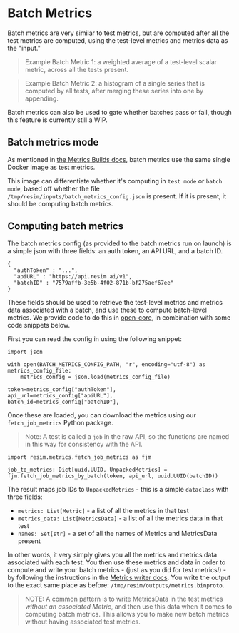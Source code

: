 # Batch Metrics

Batch metrics are very similar to test metrics, but are computed after all the test metrics are computed, using the test-level metrics and metrics data as the "input."

> Example Batch Metric 1: a weighted average of a test-level scalar metric, across all the tests present.

> Example Batch Metric 2: a histogram of a single series that is computed by all tests, after merging these series into one by appending.

Batch metrics can also be used to gate whether batches pass or fail, though this feature is currently still a WIP.

## Batch metrics mode

As mentioned in [the Metrics Builds docs](./metrics_builds.md), batch metrics use the same single Docker image as test metrics. 

This image can differentiate whether it's computing in `test mode` or `batch mode`, based off whether the file `/tmp/resim/inputs/batch_metrics_config.json` is present. If it is present, it should be computing batch metrics.

## Computing batch metrics

The batch metrics config (as provided to the batch metrics run on launch) is a simple json with three fields: an auth token, an API URL, and a batch ID.

```
{
  "authToken" : "...",
  "apiURL" : "https://api.resim.ai/v1",
  "batchID" : "7579affb-3e5b-4f02-871b-bf275aef67ee"
}
```

These fields should be used to retrieve the test-level metrics and metrics data associated with a batch, and use these to compute batch-level metrics. We provide code to do this in [open-core](https://github.com/resim-ai/open-core), in combination with some code snippets below.

First you can read the config in using the following snippet:

```
import json 

with open(BATCH_METRICS_CONFIG_PATH, "r", encoding="utf-8") as metrics_config_file:
    metrics_config = json.load(metrics_config_file)

token=metrics_config["authToken"],
api_url=metrics_config["apiURL"],
batch_id=metrics_config["batchID"],
```

Once these are loaded, you can download the metrics using our `fetch_job_metrics` Python package.

> Note: A test is called a `job` in the raw API, so the functions are named in this way for consistency with the API.

```
import resim.metrics.fetch_job_metrics as fjm

job_to_metrics: Dict[uuid.UUID, UnpackedMetrics] = fjm.fetch_job_metrics_by_batch(token, api_url, uuid.UUID(batchID))
```

The result maps job IDs to `UnpackedMetrics` - this is a simple `dataclass` with three fields:

- `metrics: List[Metric]` - a list of all the metrics in that test
- `metrics_data: List[MetricsData]` - a list of all the metrics data in that test
- `names: Set[str]` - a set of all the names of Metrics and MetricsData present

In other words, it very simply gives you all the metrics and metrics data associated with each test. You then use these metrics and data in order to compute and write your batch metrics - (just as you did for test metrics!) - by following the instructions in the [Metrics writer docs](./metrics_writer.md). You write the output to the exact same place as before: `/tmp/resim/outputs/metrics.binproto`.

> NOTE: A common pattern is to write MetricsData in the test metrics *without an associated Metric*, and then use this data when it comes to computing batch metrics. This allows you to make new batch metrics without having associated test metrics.
